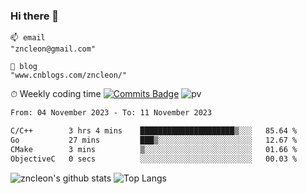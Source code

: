 ### Hi there 👋
```
📫 email
"zncleon@gmail.com"

🌱 blog
"www.cnblogs.com/zncleon/"
```

⏱ Weekly coding time
[![Commits Badge](https://badges.pufler.dev/commits/weekly/zncleon)](https://badges.pufler.dev)
![pv](https://pageview.vercel.app/?github_user=zncleon)

<!--START_SECTION:waka-->

```txt
From: 04 November 2023 - To: 11 November 2023

C/C++        3 hrs 4 mins    █████████████████████▒░░░   85.64 %
Go           27 mins         ███▒░░░░░░░░░░░░░░░░░░░░░   12.67 %
CMake        3 mins          ▒░░░░░░░░░░░░░░░░░░░░░░░░   01.66 %
ObjectiveC   0 secs          ░░░░░░░░░░░░░░░░░░░░░░░░░   00.03 %
```

<!--END_SECTION:waka-->

![zncleon's github stats](https://github-readme-stats-psi-two-44.vercel.app/api?username=zncleon&show_icons=true&line_height=24&count_private=true&theme=vue)
![Top Langs](https://github-readme-stats-psi-two-44.vercel.app/api/top-langs/?username=zncleon&layout=compact&langs_count=8&theme=vue)
